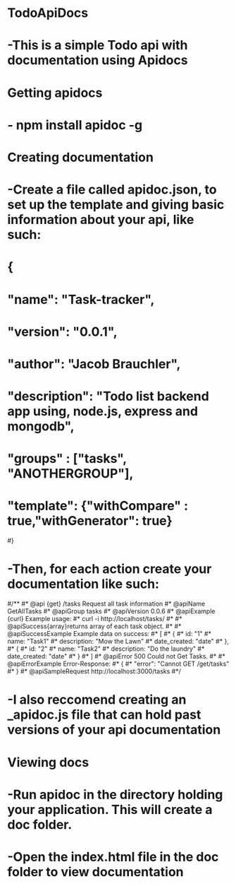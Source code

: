 # TodoApiDocs
# -This is a simple Todo api with documentation using Apidocs

# Getting apidocs

# - npm install apidoc -g


# Creating documentation

# -Create a file called apidoc.json, to set up the template and giving basic information about your api, like such:
#	{
#  "name": "Task-tracker",
#  "version": "0.0.1",
#  "author": "Jacob Brauchler",
#  "description": "Todo list backend app using, node.js, express and mongodb",
 
#  "groups" : ["tasks", "ANOTHERGROUP"],
# "template": {"withCompare" : true,"withGenerator": true}
#}

# -Then, for each action create your documentation like such: 
#/**
#* @api {get} /tasks Request all task information
#* @apiName GetAllTasks
#* @apiGroup tasks
#* @apiVersion 0.0.6
#* @apiExample {curl} Example usage:
#*     curl -i http://localhost/tasks/
#*
#* @apiSuccess{array}returns array of each task object.
#*
#* @apiSuccessExample Example data on success:
#* [
#* 	{
#* 	id: "1"
#* 	name: "Task1"
#* 	description: "Mow the Lawn"
#* 	date_created: "date"
#* 	},
#* 	{
#* 	id: "2"
#* 	name: "Task2"
#* 	description: "Do the laundry"
#* 	date_created: "date"
#* 	}
#* ]
#* @apiError 500 Could not Get Tasks.
#*
#* @apiErrorExample Error-Response:
#*     {
#*       "error": "Cannot GET /get/tasks"
#*     }
#* @apiSampleRequest http://localhost:3000/tasks
#*/

# -I also reccomend creating an _apidoc.js file that can hold past versions of your api documentation


# Viewing docs

# -Run apidoc in the directory holding your application. This will create a doc folder. 

# -Open the index.html file in the doc folder to view documentation